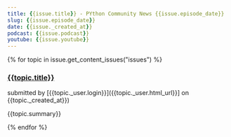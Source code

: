 ```yaml
---
title: {{issue.title}} - PYthon Community News {{issue.episode_date}}
slug: {{issue.episode_date}}
date: {{issue._created_at}}
podcast: {{issue.podcast}}
youtube: {{issue.youtube}}
---
```


{% for topic in issue.get_content_issues("issues") %}
### [{{topic.title}}]({{topic.url}})

submitted by [{{topic._user.login}}]({{topic._user.html_url}}] on {{topic._created_at}})

{{topic.summary}}

{% endfor %}
